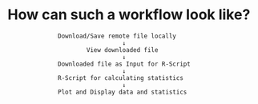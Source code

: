 # How can such a workflow look like?

                  Download/Save remote file locally
                                    ↓
                          View downloaded file
                                    ↓
                  Downloaded file as Input for R-Script
                                    ↓
                  R-Script for calculating statistics
                                    ↓
                  Plot and Display data and statistics
